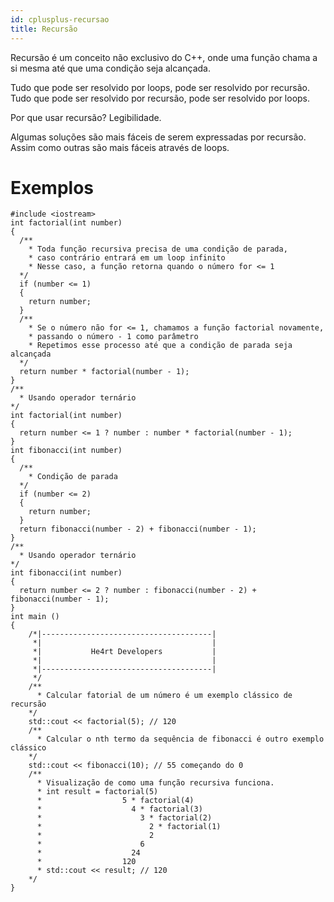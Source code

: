 ```yaml
---
id: cplusplus-recursao
title: Recursão
---
```


Recursão é um conceito não exclusivo do C++, onde uma função chama a si mesma até que uma condição seja alcançada.

Tudo que pode ser resolvido por loops, pode ser resolvido por recursão.
Tudo que pode ser resolvido por recursão, pode ser resolvido por loops.

Por que usar recursão? Legibilidade.

Algumas soluções são mais fáceis de serem expressadas por recursão.
Assim como outras são mais fáceis através de loops.

# Exemplos

```cpp{0}
#include <iostream>
int factorial(int number)
{
  /**
    * Toda função recursiva precisa de uma condição de parada,
    * caso contrário entrará em um loop infinito
    * Nesse caso, a função retorna quando o número for <= 1
  */
  if (number <= 1)
  {
    return number;
  }
  /**
    * Se o número não for <= 1, chamamos a função factorial novamente,
    * passando o número - 1 como parâmetro
    * Repetimos esse processo até que a condição de parada seja alcançada
  */
  return number * factorial(number - 1);
}
/**
  * Usando operador ternário
*/
int factorial(int number)
{
  return number <= 1 ? number : number * factorial(number - 1);
}
int fibonacci(int number)
{
  /**
    * Condição de parada
  */
  if (number <= 2)
  {
    return number;
  }
  return fibonacci(number - 2) + fibonacci(number - 1);
}
/**
  * Usando operador ternário
*/
int fibonacci(int number)
{
  return number <= 2 ? number : fibonacci(number - 2) + fibonacci(number - 1);
}
int main ()
{
    /*|--------------------------------------|
     *|                                      |
     *|           He4rt Developers           |
     *|                                      |
     *|--------------------------------------|
     */
    /**
      * Calcular fatorial de um número é um exemplo clássico de recursão
    */
    std::cout << factorial(5); // 120
    /**
      * Calcular o nth termo da sequência de fibonacci é outro exemplo clássico
    */
    std::cout << fibonacci(10); // 55 começando do 0
    /**
      * Visualização de como uma função recursiva funciona.
      * int result = factorial(5)
      *                  5 * factorial(4)
      *                    4 * factorial(3)
      *                      3 * factorial(2)
      *                        2 * factorial(1)
      *                        2
      *                      6
      *                    24
      *                  120
      * std::cout << result; // 120
    */
}
```
